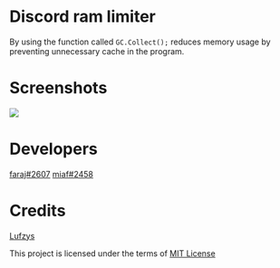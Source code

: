 # Discord ram limiter
By using the function called ```GC.Collect();``` reduces memory usage by preventing unnecessary cache in the program.

# Screenshots
<img style src="https://raw.githubusercontent.com/faraaj/discord-ram-limiter/main/Screenshots/unknown.png"/>

# Developers
[faraj#2607](https://discord.com/users/635406751495356436)
[miaf#2458](https://discord.com/users/308986559292768258)

# Credits
[Lufzys](https://github.com/Lufzys)

This project is licensed under the terms of [MIT License](https://github.com/faraaj/discord-ram-limiter/blob/main/LICENSE)

